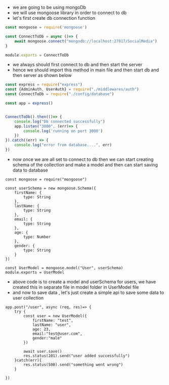 -  we are going to be using mongoDb
-  we will use mongoose library in order to connect to db
- let's first create db connection function
```js
const mongoose = require('mongoose')

const ConnectToDb = async ()=> {
    await mongoose.connect("mongodb://localhost:27017/SocialMedia")
}

module.exports = ConnectToDb
```

-  we always should first connect to db and then start the server
-  hence we should import this method in main file and then start db and then server as shown below

```js
const express = require("express")
const {AdminAuth, UserAuth} = require("./middlewares/auth")
const ConnectToDb = require("./config/database")

const app = express()


ConnectToDb().then(()=> {
    console.log("Db connected successfully")
    app.listen("3000", (err)=> {
        console.log('running on port 3000')
    })
}).catch((err) => {
    console.log("error from database....", err)
})
```

-  now once we are all set to connect to db then we can start creating schema of the collection and make a model and then can start saving data to database
```
const mongoose = require("mongoose")

const userSchema = new mongoose.Schema({
    firstName: {
        type: String
    },
    lastName: {
        type: String
    },
    email: {
        type: String
    },
    age: {
        type: Number
    },
    gender: {
        type: String
    }
})

const UserModel = mongoose.model("User", userSchema)
module.exports = UserModel

```

-  above code is to create a model and userSchema for users, we have created this in separate file in model folder in UserModel file
-  and now to save data , let's just create a simple api to save some data to user collection
```
app.post("/user", async (req, res)=> {
    try {
        const user = new UserModel({
            firstName: "test",
            lastName: "user",
            age: 23,
            email:"test@user.com",
            gender:"male"
        })

        await user.save()
        res.status(201).send("user added successfully")
    }catch(err){
        res.status(500).send("something went wrong")
    }

})
```
